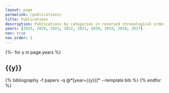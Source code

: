 ```yaml
---
layout: page
permalink: /publications/
title: Publications
description: Publications by categories in reversed chronological order. generated by jekyll-scholar.
years: [2025, 2024, 2023, 2022, 2021, 2020, 2019, 2018, 2017]
nav: true
nav_order: 2
---
```

<!-- _pages/publications.md -->
<div class="publications">

{%- for y in page.years %}
  <h2 class="year">{{y}}</h2>
  {% bibliography -f papers -q @*[year={{y}}]* --template bib %}
{% endfor %}

</div>
